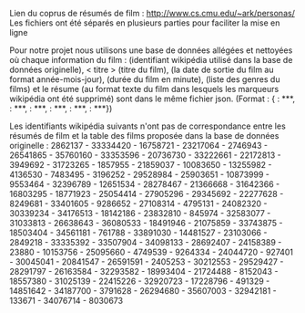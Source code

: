 Lien du coprus de résumés de film : http://www.cs.cmu.edu/~ark/personas/
Les fichiers ont été séparés en plusieurs parties pour faciliter la mise en ligne

Pour notre projet nous utilisons une base de données allégées et nettoyées où chaque information du film : <wikiId> (identifiant wikipédia utilisé dans la base de données originelle), < titre > (titre du film), <dateSortie> (la date de sortie du film au format année-mois-jour), <duree> (durée du film en minute), <genre> (liste des genres du films) et le résume <resume> (au format texte du film dans lesquels les marqueurs wikipédia ont été supprimé) sont dans le même fichier json.
(Format : {<wikiId> : ***, <titre> : ***, <dateSortie> : ***, <duree> : ***, <genre> : ***, <resume> : ***})

Les identifiants wikipédia suivants n'ont pas de correspondance entre les résumés de film et la table des films proposée dans la base de données originelle :
2862137 - 33334420 - 16758721 - 23217064 - 2746943 - 26541865 - 35760160 - 33353596 - 20736730 - 33222661 - 22172813 - 3949692 - 31723265 - 1857955 - 21859037 - 10083650 - 13255982 - 4136530 - 7483495 - 3196252 - 29528984 - 25903651 - 10873999 - 9553464 - 32396789 - 12651534 - 28278467 - 21366668 - 31642366 - 16803295 - 18771923 - 25054414 - 27905296 - 29345692 - 22277628 - 8249681 - 33401605 - 9286652 - 27108314 - 4795131 - 24082320 - 30339234 - 34176513 - 18142186 - 23832810 - 845974 - 32583077 - 31033813 - 26638643 - 36080533 - 18491946 - 21075859 - 33743875 - 18503404 - 34561181 - 761788 - 33891030 - 14481527 - 23103066 - 2849218 - 33335392 - 33507904 - 34098133 - 28692407 - 24158389 - 23880 - 10153756 - 25095660 - 4749539 - 9264334 - 24044720 - 927401 - 30045041 - 20841547 - 26591591 - 2405253 - 30212553 - 29529427 - 28291797 - 26163584 - 32293582 - 18993404 - 21724488 - 8152043 - 18557380 - 31025139 - 22415226 - 32920723 - 17228796 - 491329 - 14851642 - 34187700 - 3791628 - 26294680 - 35607003 - 32942181 - 133671 - 34076714 - 8030673
